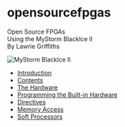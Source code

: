 # opensourcefpgas
Open Source FPGAs  
Using the MyStorm BlackIce II  
By Lawrie Griffiths

![MyStorm BlackIce II][1]

[1]:./MyStorm_BlackIceII.jpg "MyStorm BlackIce II"

* [Introduction](/opensourcefpgas/Introduction/Introduction.html)
* [Contents](/opensourcefpgas/Summary.html)
* [The Hardware](/opensourcefpgas/The_Hardware/The_Hardware.html)
* [Programming the Built-in Hardware](/opensourcefpgas/Programming_the_Built-in_Hardware/Programming_the_Built-in_Hardware.html)
* [Directives](/opensourcefpgas/Directives/Directives.html)
* [Memory Access](/opensourcefpgas/Memory_Access/Memory_Access.md)
* [Soft Processors](/opensourcefpgas/Soft_Processors/Soft_Processors.md)
